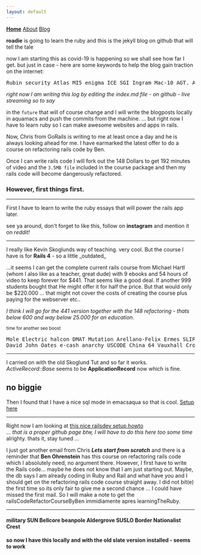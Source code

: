 ```yaml
---
layout: default
---
```

<nav>
  <a href="/"><strong>Home</strong></a>
  <a href="/about/">About</a>
  <a href="/blog/">Blog</a>
</nav>

<strong>roadie</strong> is going to learn the ruby and this is the jekyll blog on github that will tell the tale

now I am starting this as covid-19 is happening so we shall see how far I get.
but just in case - here are some keywords to help the blog gain traction on the internet:

<pre>
Rubin security Atlas MI5 enigma ICE SGI Ingram Mac-10 AGT. AMME Alica Shayet-13 South Africa SSCI bomb INSCOM
</pre>


_right now I am writing this log by editing the index.md file - on github - live streaming so to say_

in the <code>future</code> that will of course change and I will write the blogposts locally in aquamacs and push the commits from the machine.
... but right now I have to learn ruby so I can make awesome websites and apps in rails.

Now, Chris from GoRails is writing to me at least once a day and he is always looking ahead for me. I have earmarked the latest offer to do a course on refactoring rails code by Ben.

Once I can write rails code I will fork out the 148 Dollars to get 192 minutes of video and the <code>3.5MB file</code> included in the course package and then my rails code will become dangerously refactored.
<h3>However, first things first.</h3>
<hr />
First I have to learn to write the ruby essays that will power the rails app later.

see ya around, don't forget to like this, follow on <strong>instagram</strong> and mention it on <em>reddit!</em>


<hr />
I really like Kevin Skoglunds way of teaching. very cool. But the course I have is for <strong>Rails 4</strong> - so a little _outdated_

...it seems I can get the complete current rails course from Michael Hartl (whom I also like as a teacher, great dude) with 9 ebooks and 54 hours of video to keep forever for $441. That seems like a good deal. If another 999 students bought that He might offer it for half the price. But that would only be $220.000 ... that might not cover the costs of creating the course plus paying for the webserver etc..

_I think I will go for the 441 version together with the 148 refactoring - thats below 600 and way below 25.000 for an education._

<sub>time for another seo boost</sub>

<pre>
Mole Electric halcon DMAT Mutation Arellano-Felix Ermes SLIP UMTS
David John Oates e-cash anarchy USCODE China 64 Vauxhall Cross
</pre>

<hr />

I carried on with the old Skoglund Tut and so far it works. _ActiveRecord::Base_ seems to be <strong>ApplicationRecord</strong> now which is fine.

<h2>no biggie</h2>

Then I found that I have a nice sql mode in emacsaqua so that is cool. [Setup here](https://truongtx.me/2014/08/23/setup-emacs-as-an-sql-database-client)

<hr />

Right now I am looking at [this nice railsdev setup howto](https://lorefnon.me/2014/02/02/configuring-emacs-for-rails.html)<br /> _... that is a proper github page btw, I will have to do this here too some time_  alrighty. thats it, stay tuned ...


I just got another email from Chris ___Lets start from scratch___ and there is a reminder that <strong>Ben Ohrenstein</strong> has this course on refactoring rails code which I absolutely need, no argument there. However, I first have to write the Rails code... maybe he does not know that I am just starting out. Maybe, the db says I am already coding in Ruby and Rail and what have you and I should get on the refactoring rails code course straight away. I did not bit(e) the first time so its only fair to give me a second chance ... I could have missed the first mail. So I will make a note to get the railsCodeRefactorCourseByBen immidiamente apres learningTheRuby.

<hr />

<h4>military SUN Bellcore beanpole Aldergrove SUSLO Border Nationalist Crest</h4>

<strong>so now I have this locally and with the old slate version installed - seems to work</strong>
